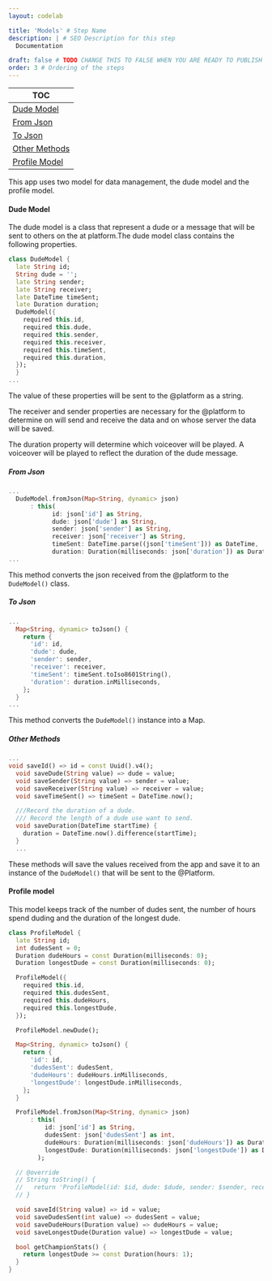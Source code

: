 ```yaml
---
layout: codelab

title: 'Models' # Step Name
description: | # SEO Description for this step
  Documentation

draft: false # TODO CHANGE THIS TO FALSE WHEN YOU ARE READY TO PUBLISH THE PAGE
order: 3 # Ordering of the steps
---
```


| TOC                              |
|----------------------------------|
|  [Dude Model](#dude-model)       |
|  [From Json](#from-json)         |
|  [To Json](#to-json)             |
|  [Other Methods](#other-methods) |
|  [Profile Model](#profile-model) |

This app uses two model for data management, the dude model and the profile model.

#### Dude Model

The dude model is a class that represent a dude or a message that will be sent to others on the at platform.The dude model class contains the following properties.

```dart
class DudeModel {
  late String id;
  String dude = '';
  late String sender;
  late String receiver;
  late DateTime timeSent;
  late Duration duration;
  DudeModel({
    required this.id,
    required this.dude,
    required this.sender,
    required this.receiver,
    required this.timeSent,
    required this.duration,
  });
  }
...
```

The value of these properties will be sent to the @platform as a string.

The receiver and sender properties are necessary for the @platform to determine on will send and receive the data and on whose server the data will be saved.

The duration property will determine which voiceover will be played. A voiceover will be played to reflect the duration of the dude message. 

##### From Json

```Dart
...
  DudeModel.fromJson(Map<String, dynamic> json)
      : this(
            id: json['id'] as String,
            dude: json['dude'] as String,
            sender: json['sender'] as String,
            receiver: json['receiver'] as String,
            timeSent: DateTime.parse((json['timeSent'])) as DateTime,
            duration: Duration(milliseconds: json['duration']) as Duration);
...
```

This method converts the json received from the @platform to the `DudeModel()` class.


##### To Json

```dart
...
  Map<String, dynamic> toJson() {
    return {
      'id': id,
      'dude': dude,
      'sender': sender,
      'receiver': receiver,
      'timeSent': timeSent.toIso8601String(),
      'duration': duration.inMilliseconds,
    };
  }
...
```

This method converts the `DudeModel()` instance into a Map.

##### Other Methods
```dart
...
void saveId() => id = const Uuid().v4();
  void saveDude(String value) => dude = value;
  void saveSender(String value) => sender = value;
  void saveReceiver(String value) => receiver = value;
  void saveTimeSent() => timeSent = DateTime.now();

  ///Record the duration of a dude.
  /// Record the length of a dude use want to send.
  void saveDuration(DateTime startTime) {
    duration = DateTime.now().difference(startTime);
  }
  ...
```
These methods will save the values received from the app and save it to an instance of the `DudeModel()` that will be sent to the @Platform.

#### Profile model

This model keeps track of the number of dudes sent, the number of hours spend duding and the duration of the longest dude.

```Dart
class ProfileModel {
  late String id;
  int dudesSent = 0;
  Duration dudeHours = const Duration(milliseconds: 0);
  Duration longestDude = const Duration(milliseconds: 0);

  ProfileModel({
    required this.id,
    required this.dudesSent,
    required this.dudeHours,
    required this.longestDude,
  });

  ProfileModel.newDude();

  Map<String, dynamic> toJson() {
    return {
      'id': id,
      'dudesSent': dudesSent,
      'dudeHours': dudeHours.inMilliseconds,
      'longestDude': longestDude.inMilliseconds,
    };
  }

  ProfileModel.fromJson(Map<String, dynamic> json)
      : this(
          id: json['id'] as String,
          dudesSent: json['dudesSent'] as int,
          dudeHours: Duration(milliseconds: json['dudeHours']) as Duration,
          longestDude: Duration(milliseconds: json['longestDude']) as Duration,
        );

  // @override
  // String toString() {
  //   return 'ProfileModel(id: $id, dude: $dude, sender: $sender, receiver: $receiver, timeSent: $timeSent, duration: $duration)';
  // }

  void saveId(String value) => id = value;
  void saveDudesSent(int value) => dudesSent = value;
  void saveDudeHours(Duration value) => dudeHours = value;
  void saveLongestDude(Duration value) => longestDude = value;

  bool getChampionStats() {
    return longestDude >= const Duration(hours: 1);
  }
}
```



